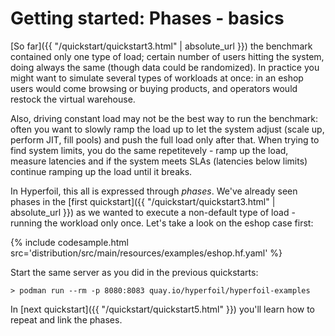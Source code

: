 ---
---

# Getting started: Phases - basics

[So far]({{ "/quickstart/quickstart3.html" | absolute_url }}) the benchmark contained only one type of load; certain number of users hitting the system, doing always the same (though data could be randomized). In practice you might want to simulate several types of workloads at once: in an eshop users would come browsing or buying products, and operators would restock the virtual warehouse.

Also, driving constant load may not be the best way to run the benchmark: often you want to slowly ramp the load up to let the system adjust (scale up, perform JIT, fill pools) and push the full load only after that. When trying to find system limits, you do the same repetitevely - ramp up the load, measure latencies and if the system meets SLAs (latencies below limits) continue ramping up the load until it breaks.

In Hyperfoil, this all is expressed through _phases_. We've already seen phases in the [first quickstart]({{ "/quickstart/quickstart3.html" | absolute_url }}) as we wanted to execute a non-default type of load - running the workload only once. Let's take a look on the eshop case first:

{% include codesample.html src='distribution/src/main/resources/examples/eshop.hf.yaml' %}

Start the same server as you did in the previous quickstarts:

```shell
> podman run --rm -p 8080:8083 quay.io/hyperfoil/hyperfoil-examples
```

In [next quickstart]({{ "/quickstart/quickstart5.html" }}) you'll learn how to repeat and link the phases.
